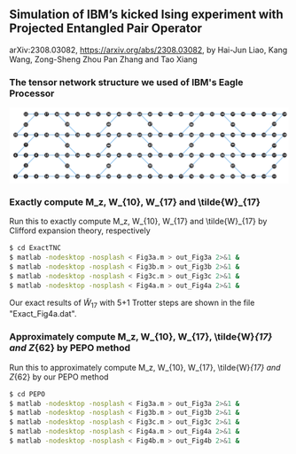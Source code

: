 ## Simulation of IBM’s kicked Ising experiment with Projected Entangled Pair Operator

 arXiv:2308.03082, https://arxiv.org/abs/2308.03082, by Hai-Jun Liao, Kang Wang, Zong-Sheng Zhou Pan Zhang and Tao Xiang

### The tensor network structure we used of IBM's Eagle Processor 

<p align="center">
<img align="middle" src="_assets/IBM127_TN.jpg" width="800" alt="IBM127_TN"/>
</p>

### Exactly compute M_z, W_{10}, W_{17} and \tilde{W}_{17}

Run this to exactly compute M_z, W_{10}, W_{17} and \tilde{W}_{17} by Clifford expansion theory, respectively

```bash
$ cd ExactTNC
$ matlab -nodesktop -nosplash < Fig3a.m > out_Fig3a 2>&1 &
$ matlab -nodesktop -nosplash < Fig3b.m > out_Fig3b 2>&1 &
$ matlab -nodesktop -nosplash < Fig3c.m > out_Fig3c 2>&1 &
$ matlab -nodesktop -nosplash < Fig4a.m > out_Fig4a 2>&1 &
```

Our exact results of $\tilde{W}_{17}$ with 5+1 Trotter steps are shown in the file "Exact_Fig4a.dat".

### Approximately compute M_z, W_{10}, W_{17}, \tilde{W}_{17} and Z_{62} by PEPO method

Run this to approximately compute M_z, W_{10}, W_{17}, \tilde{W}_{17} and Z_{62} by our PEPO method

```bash
$ cd PEPO
$ matlab -nodesktop -nosplash < Fig3a.m > out_Fig3a 2>&1 &
$ matlab -nodesktop -nosplash < Fig3b.m > out_Fig3b 2>&1 &
$ matlab -nodesktop -nosplash < Fig3c.m > out_Fig3c 2>&1 &
$ matlab -nodesktop -nosplash < Fig4a.m > out_Fig4a 2>&1 &
$ matlab -nodesktop -nosplash < Fig4b.m > out_Fig4b 2>&1 &
```
